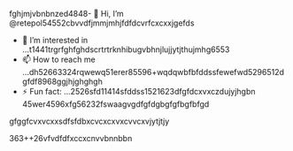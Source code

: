 fghjmjvbnbnzed4848- 👋 Hi, I’m @retepol54552cbvvdfjmmjmhjfdfdcvrfcxcxxjgefds
- 👀 I’m interested in ...t1441trgrfghfghdscrtrtrknhibugvbhnjlujjytjthujmhg6553
- 📫 How to reach me ...dh52663324rqwewq51erer85596+wqdqwbfbfddssfewefwd5296512dgfdf8968ggjhjghghgh
- ⚡ Fun fact: ...2526sfd11414sfddss1521623dfgfdcxvxczdujyjhgbn
45wer4596xfg56232fswaagvgdfgfdgbgfgfbgfbfgd
<!---asd22222fgcvb because its `README.md` (tcvfdhis file) appears on your GitHub profile.hgnghhg5x969662xvcxcv4354wkhjhjkjkhqewqehthht5sdf5yjyhg
You can click the Preview link to take a look at your changes.
--->gfggfcvxvcxxsdfsfdbxcvcxcxvxcvvcxvjytjtjy
363++26vfvdfdfxccxcnvvbnnbbn
